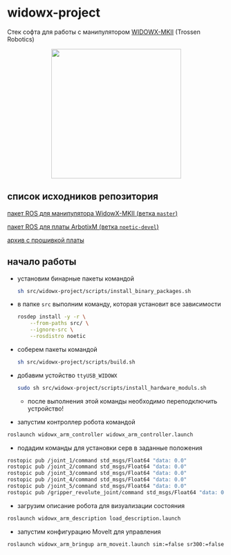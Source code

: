 # widowx-project

Стек софта для работы с манипулятором [WIDOWX-MKII](https://www.trossenrobotics.com/WidowxRobotArmMK2) (Trossen Robotics)

<p align="center">
    <img src="https://www.trossenrobotics.com/images/PImages/widowx-a.jpg" width=300>
</p>


## список исходников репозитория

[пакет ROS для манипулятора WidowX-MKII (ветка `master`)](https://github.com/Interbotix/widowx_arm)

[пакет ROS для платы ArbotixM (ветка `noetic-devel`)](https://github.com/vanadiumlabs/arbotix_ros)

[архив с прошивкой платы](https://github.com/trossenrobotics/arbotix/archive/master.zip)

## начало работы

* установим бинарные пакеты командой

    ```bash
    sh src/widowx-project/scripts/install_binary_packages.sh
    ```

* в папке `src` выполним команду, которая установит все зависимости

    ```bash
    rosdep install -y -r \
        --from-paths src/ \
        --ignore-src \
        --rosdistro noetic
    ```

* соберем пакеты командой

    ```bash
    sh src/widowx-project/scripts/build.sh
    ```

* добавим устойство `ttyUSB_WIDOWX`

    ```bash
    sudo sh src/widowx-project/scripts/install_hardware_moduls.sh
    ```

    * после выполнения этой команды необходимо переподключить устройство!

* запустим контроллер робота командой

```bash
roslaunch widowx_arm_controller widowx_arm_controller.launch
```

* подадим команды для установки серв в заданные положения

```bash
rostopic pub /joint_1/command std_msgs/Float64 "data: 0.0"
rostopic pub /joint_2/command std_msgs/Float64 "data: 0.0"
rostopic pub /joint_3/command std_msgs/Float64 "data: 0.0"
rostopic pub /joint_4/command std_msgs/Float64 "data: 0.0"
rostopic pub /joint_5/command std_msgs/Float64 "data: 0.0"
rostopic pub /gripper_revolute_joint/command std_msgs/Float64 "data: 0.0"
```

* загрузим описание робота для визуализации состояния

```bash
roslaunch widowx_arm_description load_description.launch
```

* запустим конфигурацию MoveIt для управления

```bash
roslaunch widowx_arm_bringup arm_moveit.launch sim:=false sr300:=false
```
